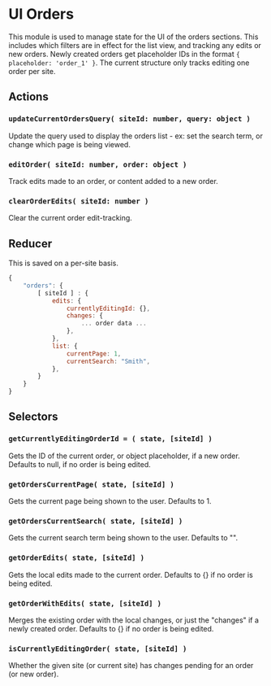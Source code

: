 # UI Orders

This module is used to manage state for the UI of the orders sections. This includes which filters are in effect for the list view, and tracking any edits or new orders. Newly created orders get placeholder IDs in the format `{ placeholder: 'order_1' }`. The current structure only tracks editing one order per site.

## Actions

### `updateCurrentOrdersQuery( siteId: number, query: object )`

Update the query used to display the orders list - ex: set the search term, or change which page is being viewed.

### `editOrder( siteId: number, order: object )`

Track edits made to an order, or content added to a new order.

### `clearOrderEdits( siteId: number )`

Clear the current order edit-tracking.

## Reducer

This is saved on a per-site basis.

```js
{
	"orders": {
		[ siteId ] : {
			edits: {
				currentlyEditingId: {},
				changes: {
					... order data ...
				},
			},
			list: {
				currentPage: 1,
				currentSearch: "Smith",
			},
		}
	}
}
```

## Selectors

### `getCurrentlyEditingOrderId = ( state, [siteId] )`

Gets the ID of the current order, or object placeholder, if a new order. Defaults to null, if no order is being edited.

### `getOrdersCurrentPage( state, [siteId] )`

Gets the current page being shown to the user. Defaults to 1.

### `getOrdersCurrentSearch( state, [siteId] )`

Gets the current search term being shown to the user. Defaults to "".

### `getOrderEdits( state, [siteId] )`

Gets the local edits made to the current order. Defaults to {} if no order is being edited.

### `getOrderWithEdits( state, [siteId] )`

Merges the existing order with the local changes, or just the "changes" if a newly created order. Defaults to {} if no order is being edited.

### `isCurrentlyEditingOrder( state, [siteId] )`

Whether the given site (or current site) has changes pending for an order (or new order).
